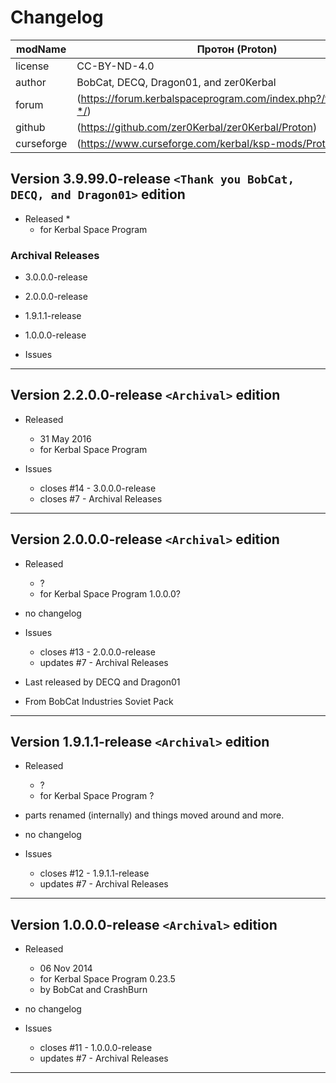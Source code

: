 # Changelog  
  
| modName    | Протон (Proton)                                                   |
| ---------- | ----------------------------------------------------------------- |
| license    | CC-BY-ND-4.0                                                      |
| author     | BobCat, DECQ, Dragon01, and zer0Kerbal                            |
| forum      | (https://forum.kerbalspaceprogram.com/index.php?/topic/216980-*/) |
| github     | (https://github.com/zer0Kerbal/zer0Kerbal/Proton)                 |
| curseforge | (https://www.curseforge.com/kerbal/ksp-mods/Proton)               |

## Version 3.9.99.0-release `<Thank you BobCat, DECQ, and Dragon01>` edition

* Released
  * 
  * for Kerbal Space Program

### Archival Releases

* 3.0.0.0-release
* 2.0.0.0-release
* 1.9.1.1-release
* 1.0.0.0-release

* Issues

---

## Version 2.2.0.0-release `<Archival>` edition

* Released
  * 31 May 2016
  * for Kerbal Space Program

* Issues
  * closes #14 - 3.0.0.0-release
  * closes #7 - Archival Releases

---

## Version 2.0.0.0-release `<Archival>` edition

* Released
  * ?
  * for Kerbal Space Program 1.0.0.0?

* no changelog

* Issues
  * closes #13 - 2.0.0.0-release
  * updates #7 - Archival Releases

* Last released by DECQ and Dragon01
* From BobCat Industries Soviet Pack

---

## Version 1.9.1.1-release `<Archival>` edition

* Released
  * ?
  * for Kerbal Space Program ?

* parts renamed (internally) and things moved around and more.
* no changelog

* Issues
  * closes #12 - 1.9.1.1-release
  * updates #7 - Archival Releases

---

## Version 1.0.0.0-release `<Archival>` edition

* Released
  * 06 Nov 2014
  * for Kerbal Space Program 0.23.5
  * by BobCat and CrashBurn

* no changelog

* Issues
  * closes #11 - 1.0.0.0-release
  * updates #7 - Archival Releases

---